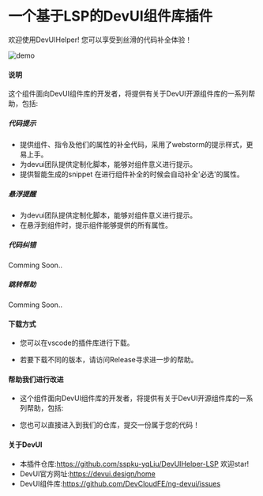 
# 一个基于LSP的DevUI组件库插件

欢迎使用DevUIHelper!
您可以享受到丝滑的代码补全体验！

![demo](https://s1.ax1x.com/2020/06/07/tRruQS.gif)



#### 说明

这个组件面向DevUI组件库的开发者，将提供有关于DevUI开源组件库的一系列帮助，包括:
#####  代码提示

- 提供组件、指令及他们的属性的补全代码，采用了webstorm的提示样式，更易上手。
- 为devui团队提供定制化脚本，能够对组件意义进行提示。
- 提供智能生成的snippet 在进行组件补全的时候会自动补全'必选'的属性。
  
#####  悬浮提醒
- 为devui团队提供定制化脚本，能够对组件意义进行提示。
- 在悬浮到组件时，提示组件能够提供的所有属性。

##### 代码纠错
Comming Soon..

#####  跳转帮助
Comming Soon..

#### 下载方式

- 您可以在<a herf="https://marketplace.visualstudio.com/items?itemName=yqLiu.devui-language-support&ssr=false">vscode的插件库</a>进行下载。

- 若要下载不同的版本，请访问<a herf="https://github.com/sspku-yqLiu/DevUIHelper-LSP/releases/">Release</a>寻求进一步的帮助。

#### 帮助我们进行改进

- 这个组件面向DevUI组件库的开发者，将提供有关于DevUI开源组件库的一系列帮助，包括:

- 您也可以直接进入到<a herf="https://github.com/sspku-yqLiu/DevUIHelper-LSP">我们的仓库</a>，提交一份属于您的代码！

#### 关于DevUI

- 本插件仓库:https://github.com/sspku-yqLiu/DevUIHelper-LSP 欢迎star!
- DevUI官方网址:https://devui.design/home
- DevUI组件库:https://github.com/DevCloudFE/ng-devui/issues